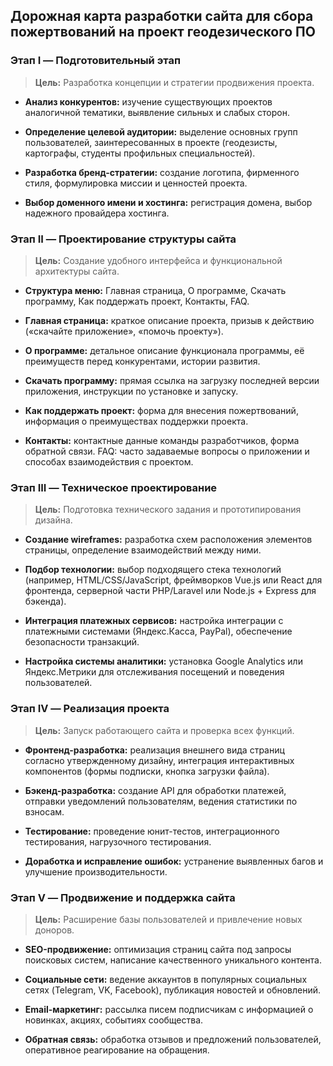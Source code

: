 ## Дорожная карта разработки сайта для сбора пожертвований на проект геодезического ПО

### Этап I — Подготовительный этап

> **Цель:** Разработка концепции и стратегии продвижения проекта.

- **Анализ конкурентов:** изучение существующих проектов аналогичной тематики, выявление сильных и слабых сторон.

- **Определение целевой аудитории:** выделение основных групп пользователей, заинтересованных в проекте (геодезисты, картографы, студенты профильных специальностей).

- **Разработка бренд-стратегии:** создание логотипа, фирменного стиля, формулировка миссии и ценностей проекта.

- **Выбор доменного имени и хостинга:** регистрация домена, выбор надежного провайдера хостинга.

### Этап II — Проектирование структуры сайта

> **Цель:** Создание удобного интерфейса и функциональной архитектуры сайта.

- **Структура меню:** Главная страница, О программе, Скачать программу, Как поддержать проект, Контакты, FAQ.

- **Главная страница:** краткое описание проекта, призыв к действию («скачайте приложение», «помочь проекту»).

- **О программе:** детальное описание функционала программы, её преимуществ перед конкурентами, истории развития.

- **Скачать программу:** прямая ссылка на загрузку последней версии приложения, инструкции по установке и запуску.

- **Как поддержать проект:** форма для внесения пожертвований, информация о преимуществах поддержки проекта.

- **Контакты:** контактные данные команды разработчиков, форма обратной связи.
FAQ: часто задаваемые вопросы о приложении и способах взаимодействия с проектом.

### Этап III — Техническое проектирование

> **Цель:** Подготовка технического задания и прототипирования дизайна.

- **Создание wireframes:** разработка схем расположения элементов страницы, определение взаимодействий между ними.

- **Подбор технологии:** выбор подходящего стека технологий (например, HTML/CSS/JavaScript, фреймворков Vue.js или React для фронтенда, серверной части PHP/Laravel или Node.js + Express для бэкенда).

- **Интеграция платежных сервисов:** настройка интеграции с платежными системами (Яндекс.Касса, PayPal), обеспечение безопасности транзакций.

- **Настройка системы аналитики:** установка Google Analytics или Яндекс.Метрики для отслеживания посещений и поведения пользователей.

### Этап IV — Реализация проекта

> **Цель:** Запуск работающего сайта и проверка всех функций.

- **Фронтенд-разработка:** реализация внешнего вида страниц согласно утвержденному дизайну, интеграция интерактивных компонентов (формы подписки, кнопка загрузки файла).

- **Бэкенд-разработка:** создание API для обработки платежей, отправки уведомлений пользователям, ведения статистики по взносам.

- **Тестирование:** проведение юнит-тестов, интеграционного тестирования, нагрузочного тестирования.

- **Доработка и исправление ошибок:** устранение выявленных багов и улучшение производительности.

### Этап V — Продвижение и поддержка сайта

> **Цель:** Расширение базы пользователей и привлечение новых доноров.

- **SEO-продвижение:** оптимизация страниц сайта под запросы поисковых систем, написание качественного уникального контента.

- **Социальные сети:** ведение аккаунтов в популярных социальных сетях (Telegram, VK, Facebook), публикация новостей и обновлений.

- **Email-маркетинг:** рассылка писем подписчикам с информацией о новинках, акциях, событиях сообщества.

- **Обратная связь:** обработка отзывов и предложений пользователей, оперативное реагирование на обращения.
